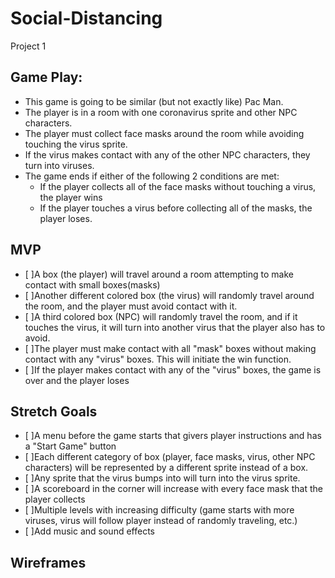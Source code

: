# Social-Distancing
Project 1
## Game Play:
 
- This game is going to be similar (but not exactly like) Pac Man.  
- The player is in a room with one coronavirus sprite and other NPC characters.  
- The player must collect face masks around the room while avoiding touching the virus sprite.
- If the virus makes contact with any of the other NPC characters, they turn into viruses.
- The game ends if either of the following 2 conditions are met:
    - If the player collects all of the face masks without touching a virus, the player wins
    - If the player touches a virus before collecting all of the masks, the player loses.


## MVP

- [ ]A box (the player) will travel around a room attempting to make contact with small boxes(masks)
- [ ]Another different colored box (the virus) will randomly travel around the room, and the player must avoid contact with it.
- [ ]A third colored box (NPC) will randomly travel the room, and if it touches the virus, it will turn into another virus that the player also has to avoid.
- [ ]The player must make contact with all "mask" boxes without making contact with any "virus" boxes.  This will initiate the win function.
- [ ]If the player makes contact with any of the "virus" boxes, the game is over and the player loses


## Stretch Goals
- [ ]A menu before the game starts that givers player instructions and has a "Start Game" button
- [ ]Each different category of box (player, face masks, virus, other NPC characters) will be represented by a different sprite instead of a box.
- [ ]Any sprite that the virus bumps into will turn into the virus sprite.
- [ ]A scoreboard in the corner will increase with every face mask that the player collects
- [ ]Multiple levels with increasing difficulty (game starts with more viruses, virus will follow player instead of randomly traveling, etc.)
- [ ]Add music and sound effects

## Wireframes

